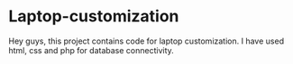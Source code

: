 # Laptop-customization
Hey guys, this project contains code for laptop customization. I have used html, css and php for database connectivity.
